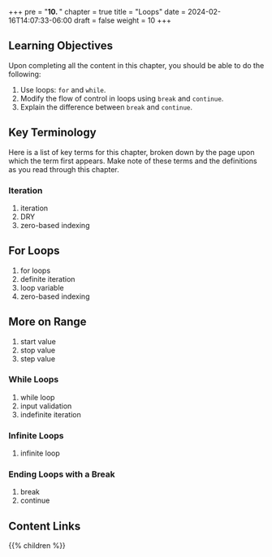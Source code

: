 +++
pre = "<b>10. </b>"
chapter = true
title = "Loops"
date = 2024-02-16T14:07:33-06:00
draft = false
weight = 10
+++

## Learning Objectives

Upon completing all the content in this chapter, you should be able to do the following:

1. Use loops: `for` and `while`.
1. Modify the flow of control in loops using `break` and `continue`.
1. Explain the difference between `break` and `continue`.

## Key Terminology

Here is a list of key terms for this chapter, broken down by the page upon which the term first appears. Make note of these terms and the definitions as you read through this chapter.

### Iteration

1. iteration
1. DRY
1. zero-based indexing

## For Loops

1. for loops
1. definite iteration
1. loop variable
1. zero-based indexing

## More on Range

1. start value
1. stop value
1. step value

### While Loops

1. while loop
1. input validation
1. indefinite iteration

### Infinite Loops

1. infinite loop

### Ending Loops with a Break

1. break
1. continue

## Content Links

{{% children %}}
